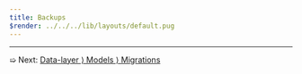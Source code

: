 ```yaml
---
title: Backups
$render: ../../../lib/layouts/default.pug
---
```


---

➯ Next: [Data-layer &rangle; Models &rangle; Migrations](./docs/database/migrations)
